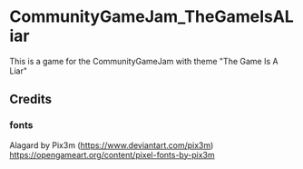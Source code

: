 # CommunityGameJam_TheGameIsALiar
This is a game for the CommunityGameJam with theme "The Game Is A Liar"


## Credits

### fonts
Alagard by Pix3m (https://www.deviantart.com/pix3m)
https://opengameart.org/content/pixel-fonts-by-pix3m
